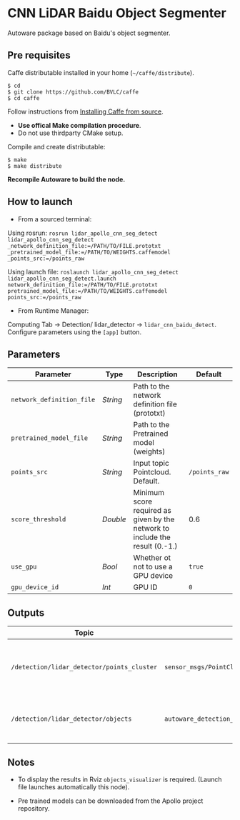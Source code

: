 # CNN LiDAR Baidu Object Segmenter

Autoware package based on Baidu's object segmenter.

## Pre requisites

Caffe distributable installed in your home (`~/caffe/distribute`).

```
$ cd
$ git clone https://github.com/BVLC/caffe
$ cd caffe
```
Follow instructions from [Installing Caffe from source](http://caffe.berkeleyvision.org/installation.html).

* **Use offical Make compilation procedure**. 
* Do not use thirdparty CMake setup.

Compile and create distributable:
```
$ make
$ make distribute
```

**Recompile Autoware to build the node.**

## How to launch

* From a sourced terminal:

Using rosrun:
`rosrun lidar_apollo_cnn_seg_detect lidar_apollo_cnn_seg_detect _network_definition_file:=/PATH/TO/FILE.prototxt _pretrained_model_file:=/PATH/TO/WEIGHTS.caffemodel _points_src:=/points_raw`

Using launch file:
`roslaunch lidar_apollo_cnn_seg_detect lidar_apollo_cnn_seg_detect.launch network_definition_file:=/PATH/TO/FILE.prototxt pretrained_model_file:=/PATH/TO/WEIGHTS.caffemodel points_src:=/points_raw`

* From Runtime Manager:

Computing Tab -> Detection/ lidar_detector -> `lidar_cnn_baidu_detect`. Configure parameters using the `[app]` button.

## Parameters

|Parameter| Type| Description|Default|
----------|-----|--------|----|
|`network_definition_file`|*String*|Path to the network definition file (prototxt)||
|`pretrained_model_file`|*String* |Path to the Pretrained model (weights)||
|`points_src`|*String*|Input topic Pointcloud. Default.|`/points_raw`|
|`score_threshold`|*Double*|Minimum score required as given by the network to include the result (0.-1.)|0.6|
|`use_gpu`|*Bool*|Whether ot not to use a GPU device|`true`|
|`gpu_device_id`|*Int*|GPU ID|`0`|

## Outputs

|Topic|Type|Description|
|---|---|---|
|`/detection/lidar_detector/points_cluster`|`sensor_msgs/PointCloud2`|Colored PointCloud of the resulting detected objects|
|`/detection/lidar_detector/objects`|`autoware_detection_msgs/DetectedObjectArray`|Array of Detected Objects in Autoware format|

## Notes

* To display the results in Rviz `objects_visualizer` is required.
(Launch file launches automatically this node).

* Pre trained models can be downloaded from the Apollo project repository.
